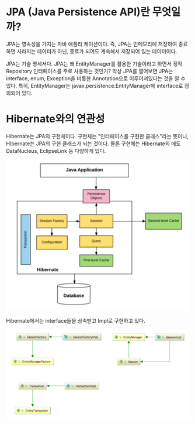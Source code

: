 # JPA (Java Persistence API)란 무엇일까?
JPA는 영속성을 가지는 자바 애플리 케이션이다. 
즉, JPA는 인메모리에 저장하여 종료하면 사라지는 데이터가 아닌, 
종료가 되어도 계속해서 저장되어 있는 데이터이다.

JPA는 기술 명세서다.
JPA는 왜 EntityManager를 활용한 기술이라고 하면서 정작 Repository 인터페이스를 주로 사용하는 것인가?
막상 JPA를 열어보면 JPA는 interface, enum, Exception을 비롯한 Annotation으로 이루어져있다는 것을 알 수 있다.
특히, EntityManager는 javax.persistence.EntityManager에 interface로 정의되어 있다.

# Hibernate와의 연관성
Hibernate는 JPA의 구현체이다. 구현체는 "인터페이스를 구현한 클래스"라는 뜻이니, HIbernate는 JPA의 구현 클래스가 되는 것이다. 
물론 구현체는 Hibernate외 에도 DataNucleus, EclipseLink 등 다양하게 있다. 

![img.png](../../../images/JPA/JPA에%20대한%20고찰/img.png)

Hibernate에서는 interface들을 상속받고 Impl로 구현하고 있다.

![img_1.png](../../../images/JPA/JPA에%20대한%20고찰/img_1.png)